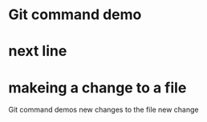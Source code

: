 # Git command demo
# next line
# makeing a change to a file
Git command demos
new changes to the file
new change